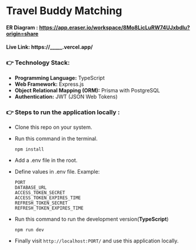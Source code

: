 # Travel Buddy Matching

#### ER Diagram : https://app.eraser.io/workspace/8Mo8LicLuRW74UJxbdlu?origin=share

#### Live Link: https://_____.vercel.app/

### 👉 **Technology Stack:**
- **Programming Language:** TypeScript
- **Web Framework:** Express.js
- **Object Relational Mapping (ORM):** Prisma with PostgreSQL
- **Authentication:** JWT (JSON Web Tokens)

### 👉 Steps to run the application locally :
- Clone this repo on your system.
- Run this command in the terminal.
  
  ```
  npm install
  ```
- Add a .env file in the root.
- Define values in .env file. Example:
  
  ```
  PORT
  DATABASE_URL
  ACCESS_TOKEN_SECRET
  ACCESS_TOKEN_EXPIRES_TIME
  REFRESH_TOKEN_SECRET
  REFRESH_TOKEN_EXPIRES_TIME
  ```
- Run this command to run the development version(**TypeScript**)
  
  ```
  npm run dev
  ```
- Finally visit ```http://localhost:PORT/``` and use this application locally.